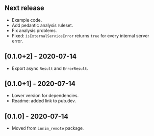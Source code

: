 ## Next release

* Example code.
* Add pedantic analysis ruleset.
* Fix analysis problems.
* Fixed: `isExternalServiceError` returns `true` for every internal server error.

## [0.1.0+2] - 2020-07-14

* Export async `Result` and `ErrorResult`.

## [0.1.0+1] - 2020-07-14

* Lower version for dependencies.
* Readme: added link to pub.dev.

## [0.1.0] - 2020-07-14

* Moved from `innim_remote` package.
